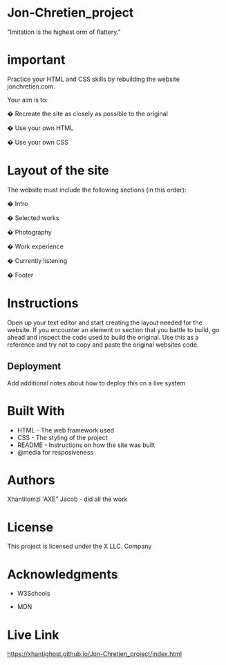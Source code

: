 # Jon-Chretien_project

"Imitation is the highest orm of flattery."
 
# important

Practice your HTML and CSS skills by rebuilding the website jonchretien.com.

Your aim is to:

� Recreate the site as closely as possible to the original

� Use your own HTML

� Use your own CSS

 # Layout of the site

The website must include the following sections (in this order):

� Intro

� Selected works

� Photography

� Work experience

� Currently listening

� Footer

 # Instructions

Open up your text editor and start creating the layout needed for the website. If you encounter an element or section that you battle to build, go ahead and inspect the code used to build the original. Use this as a reference and try not to copy and paste the original websites code.

## Deployment
Add additional notes about how to deploy this on a live system

# Built With
* HTML - The web framework used
* CSS - The styling of the project
* README - Instructions on how the site was built
* @media for resposiveness

# Authors
Xhantilomzi 'AXE" Jacob - did all the work


# License
This project is licensed under the X LLC. Company 

# Acknowledgments
* W3Schools

* MDN

# Live Link

https://xhantighost.github.io/Jon-Chretien_project/index.html
